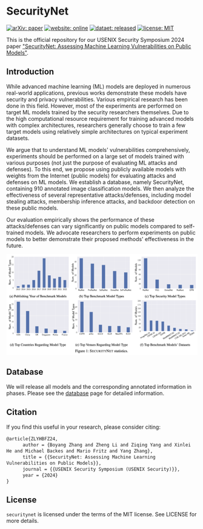 # SecurityNet

[![arXiv: paper](https://img.shields.io/badge/arXiv-paper-red.svg)](https://arxiv.org/pdf/2310.12665.pdf)
[![website: online](https://img.shields.io/badge/website-online-blue.svg)](https://trustairlab.github.io/SecurityNet/)
[![dataet: released](https://img.shields.io/badge/dataset-released-green.svg)](https://github.com/TrustAIRLab/SecurityNet/tree/main/Database)
[![license: MIT](https://img.shields.io/badge/license-MIT-yellow.svg)](https://opensource.org/licenses/MIT)

This is the official repository for our USENIX Security Symposium 2024 paper ["SecurityNet: Assessing Machine Learning Vulnerabilities on Public Models"](https://www.usenix.org/conference/usenixsecurity24/presentation/zhang-boyang).

## Introduction  

While advanced machine learning (ML) models are deployed in numerous real-world applications, previous works demonstrate these models have security and privacy vulnerabilities.
Various empirical research has been done in this field.
However, most of the experiments are performed on target ML models trained by the security researchers themselves.
Due to the high computational resource requirement for training advanced models with complex architectures, researchers generally choose to train a few target models using relatively simple architectures on typical experiment datasets.

We argue that to understand ML models' vulnerabilities comprehensively, experiments should be performed on a large set of models trained with various purposes (not just the purpose of evaluating ML attacks and defenses).
To this end, we propose using publicly available models with weights from the Internet (public models) for evaluating attacks and defenses on ML models.
We establish a database, namely SecurityNet, containing 910 annotated image classification models.
We then analyze the effectiveness of several representative attacks/defenses, including model stealing attacks, membership inference attacks, and backdoor detection on these public models.

Our evaluation empirically shows the performance of these attacks/defenses can vary significantly on public models compared to self-trained models.
We advocate researchers to perform experiments on public models to better demonstrate their proposed methods' effectiveness in the future.

![SecurityNet Statistics](./figures/SecurityNet.png)

## Database

We will release all models and the corresponding annotated information in phases. Please see the [database](https://github.com/TrustAIRLab/SecurityNet/tree/main/Database) page for detailed information. 

## Citation
If you find this useful in your research, please consider citing:

```
@article{ZLYHBFZ24,
      author = {Boyang Zhang and Zheng Li and Ziqing Yang and Xinlei He and Michael Backes and Mario Fritz and Yang Zhang},
      title = {{SecurityNet: Assessing Machine Learning Vulnerabilities on Public Models}},
      journal = {{USENIX Security Symposium (USENIX Security)}},
      year = {2024}
}
```

## License
`securitynet` is licensed under the terms of the MIT license. See LICENSE for more details.
